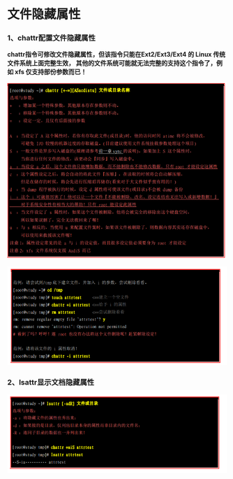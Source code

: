 # 文件隐藏属性

### 1、chattr配置文件隐藏属性

**chattr指令可修改文件隐藏属性，但该指令只能在Ext2/Ext3/Ext4 的 Linux 传统文件系统上面完整生效， 其他的文件系统可能就无法完整的支持这个指令了，例如 xfs 仅支持部份参数而已！**

![](/assets/chattr指令usage.png)

![](/assets/chattr指令usage2.png)

### 2、lsattr显示文档隐藏属性

![](/assets/lsattr指令usage.png)





